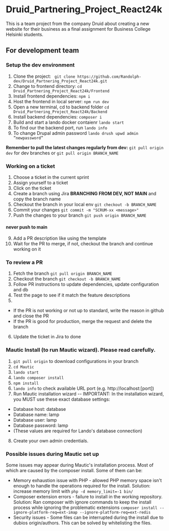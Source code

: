 # Druid_Partnering_Project_React24k
This is a team project from the company Druid about creating a new website for their business as a final assignment for Business College Helsinki students.

## For development team

### Setup the dev environment
1. Clone the project: ``` git clone https://github.com/Randolph-dev/Druid_Partnering_Project_React24k.git```
2. Change to frontend directory: ```cd Druid_Partnering_Project_React24k/Frontend```
3. Install frontend dependencies: ```npm i```
4. Host the frontend in local server: ```npm run dev```
5. Open a new terminal, cd to backend folder ```cd Druid_Partnering_Project_React24k/Backend```
6. Install backend dependencies: ```composer i```
7. Build and start a lando docker contaienr ```lando start```
8. To find our the backend port, run ```lando info```
9. To change Drupal admin password ```lando drush upwd admin ”newpassword”```

**Remember to pull the latest changes regularly from dev:** ```git pull origin dev``` for dev branches or ```git pull origin BRANCH_NAME```

### Working on a ticket
1. Choose a ticket in the current sprint
2. Assign yourself to a ticket
3. Click on the ticket
4. Create a branch using Jira **BRANCHING FROM DEV, NOT MAIN** and copy the branch name
5. Checkout the branch in your local env ```git checkout -b BRANCH_NAME```
6. Commit your changes ```git commit -m "SCRUM-xx <message>"```
7. Push the changes to your branch ```git push origin BRANCH_NAME```
#### **never push to main**
9. Add a PR description like using the template
10. Wait for the PR to merge, if not, checkout the branch and continue working on it

### To review a PR
1. Fetch the branch ```git pull origin BRANCH_NAME```
2. Checkout the branch ```git checkout -b BRANCH_NAME```
3. Follow PR instructions to update dependencies, update configuration and db
4. Test the page to see if it match the feature descriptions
5. 
- If the PR is not working or not up to standard, write the reason in github and close the PR
- If the PR is good for production, merge the request and delete the branch
6. Update the ticket in Jira to done

### Mautic Install (to run Mautic wizard). Please read carefully.

1. ```git pull origin``` to download configurations in your branch
2. ```cd Mautic```
3. ```lando start```
4. ```lando composer install```
5. ```npm install```
6. ```lando info``` to check available URL port (e.g. http://localhost:[port])
7. Run Mautic installation wizard
-- IMPORTANT: In the installation wizard, you MUST use these exact database settings:
   
- Database host: database
- Database name: lamp
- Database user: lamp
- Database password: lamp
- (These values are required for Lando's database connection)

8. Create your own admin credentials.

### Possible issues during Mautic set up
Some issues may appear during Mautic's installation process. Most of which are caused by the composer install. Some of them can be:
- Memory exhaustion issue with PHP - allowed PHP memory space isn't enough to handle the operations required for the install. Solution: increase memory limit with ```php -d memory_limit=-1 bin/ ```
- Composer extension errors - failure to install in the working repository. Solution: Ran composer with ignore commands to keep the install process while ignoring the problematic extensions ```composer install --ignore-platform-req=ext-imap --ignore-platform-req=ext-redis```
- Security issues - Some files can be interrupted during the install due to dubios origin/authors. This can be solved by whitelisting the files. 
